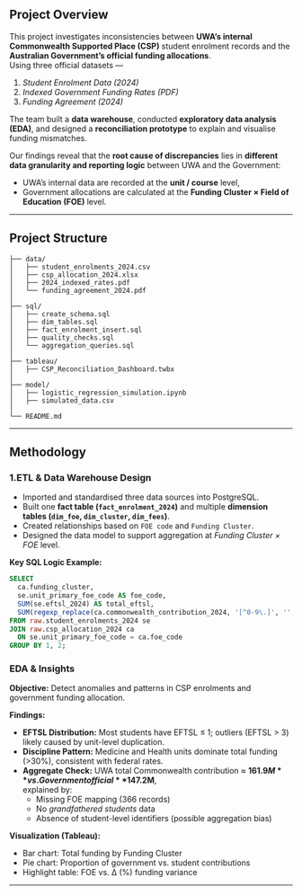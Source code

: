 ## Project Overview  

This project investigates inconsistencies between **UWA’s internal Commonwealth Supported Place (CSP)** student enrolment records and the **Australian Government’s official funding allocations**.  
Using three official datasets —  
1. *Student Enrolment Data (2024)*  
2. *Indexed Government Funding Rates (PDF)*  
3. *Funding Agreement (2024)*  

The team built a **data warehouse**, conducted **exploratory data analysis (EDA)**, and designed a **reconciliation prototype** to explain and visualise funding mismatches.  

Our findings reveal that the **root cause of discrepancies** lies in **different data granularity and reporting logic** between UWA and the Government:  
- UWA’s internal data are recorded at the **unit / course** level,  
- Government allocations are calculated at the **Funding Cluster × Field of Education (FOE)** level.  

---
## Project Structure  

```
├── data/
│   ├── student_enrolments_2024.csv
│   ├── csp_allocation_2024.xlsx
│   ├── 2024_indexed_rates.pdf
│   └── funding_agreement_2024.pdf
│
├── sql/
│   ├── create_schema.sql
│   ├── dim_tables.sql
│   ├── fact_enrolment_insert.sql
│   ├── quality_checks.sql
│   └── aggregation_queries.sql
│
├── tableau/
│   ├── CSP_Reconciliation_Dashboard.twbx
│
├── model/
│   ├── logistic_regression_simulation.ipynb
│   ├── simulated_data.csv
│
└── README.md
```

---

## Methodology  

### 1.ETL & Data Warehouse Design  

- Imported and standardised three data sources into PostgreSQL.  
- Built one **fact table (`fact_enrolment_2024`)** and multiple **dimension tables (`dim_foe`, `dim_cluster`, `dim_fees`)**.  
- Created relationships based on `FOE code` and `Funding Cluster`.  
- Designed the data model to support aggregation at *Funding Cluster × FOE* level.  

**Key SQL Logic Example:**  
```sql
SELECT
  ca.funding_cluster,
  se.unit_primary_foe_code AS foe_code,
  SUM(se.eftsl_2024) AS total_eftsl,
  SUM(regexp_replace(ca.commonwealth_contribution_2024, '[^0-9\.]', '', 'g')::numeric * se.eftsl_2024) AS total_gov_contr
FROM raw.student_enrolments_2024 se
JOIN raw.csp_allocation_2024 ca
  ON se.unit_primary_foe_code = ca.foe_code
GROUP BY 1, 2;
```

###  EDA & Insights  

**Objective:** Detect anomalies and patterns in CSP enrolments and government funding allocation.  

**Findings:**  
- **EFTSL Distribution:** Most students have EFTSL ≤ 1; outliers (EFTSL > 3) likely caused by unit-level duplication.  
- **Discipline Pattern:** Medicine and Health units dominate total funding (>30%), consistent with federal rates.  
- **Aggregate Check:** UWA total Commonwealth contribution ≈ **$161.9M** vs. Government official **$147.2M**,  
  explained by:  
  - Missing FOE mapping (366 records)  
  - No *grandfathered students* data  
  - Absence of student-level identifiers (possible aggregation bias)  

**Visualization (Tableau):**  
- Bar chart: Total funding by Funding Cluster  
- Pie chart: Proportion of government vs. student contributions  
- Highlight table: FOE vs. Δ (%) funding variance  

---

